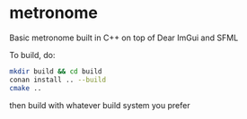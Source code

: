 # metronome

Basic metronome built in C++ on top of Dear ImGui and SFML

To build, do:
```bash
mkdir build && cd build
conan install .. --build
cmake ..
```

then build with whatever build system you prefer